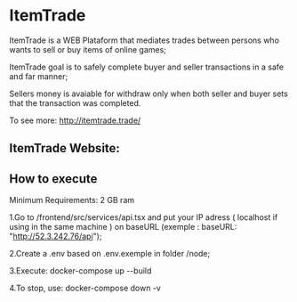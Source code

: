 # ItemTrade

ItemTrade is a WEB Plataform that mediates trades between persons who wants to sell or buy items of online games;

ItemTrade goal is to safely complete buyer and seller transactions in a safe and far manner;

Sellers money is avaiable for withdraw only when both seller and buyer sets that the transaction was completed.

To see more: http://itemtrade.trade/

## ItemTrade Website:



## How to execute

Minimum Requirements: 2 GB ram

1.Go to /frontend/src/services/api.tsx and put your IP adress ( localhost if using in the same machine ) on baseURL (exemple : baseURL: "http://52.3.242.76/api");

2.Create a .env based on .env.exemple in folder /node;

3.Execute: docker-compose up --build

4.To stop, use: docker-compose down -v

